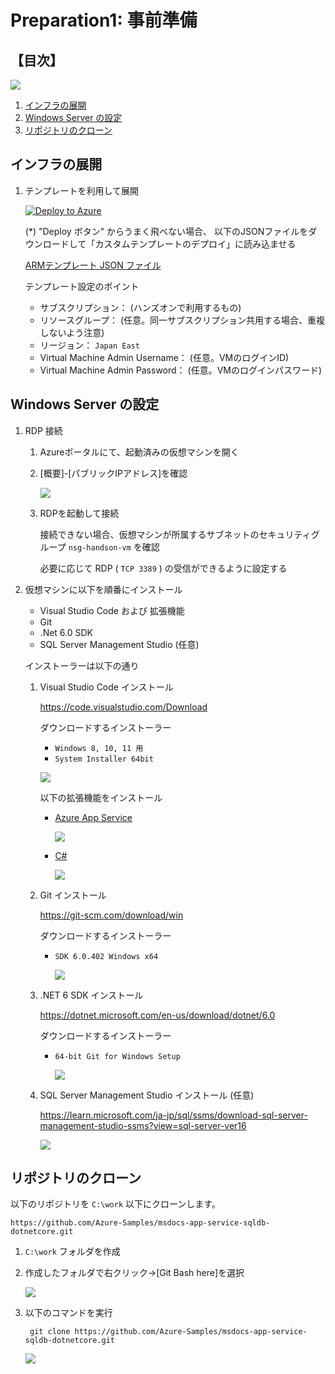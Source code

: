 # Preparation1: 事前準備

## 【目次】

![](images/prep01-0000-network.png)


1. [インフラの展開](#インフラの展開)
1. [Windows Server の設定](#windows-server-の設定)
1. [リポジトリのクローン](#リポジトリのクローン)


## インフラの展開

1. テンプレートを利用して展開

   [![Deploy to Azure](https://aka.ms/deploytoazurebutton)](https://portal.azure.com/#create/Microsoft.Template/uri/https%3A%2F%2Fraw.githubusercontent.com%2Fakinaritsugo%2Fhandson-azurestudy-04-paas%2Fmain%2Finfra%2Ftemplate.json)

    (*) "Deploy ボタン" からうまく飛べない場合、 以下のJSONファイルをダウンロードして「カスタムテンプレートのデプロイ」に読み込ませる

    [ARMテンプレート JSON ファイル](https://raw.githubusercontent.com/akinaritsugo/handson-azurestudy-04-paas/main/infra/template.json)

    テンプレート設定のポイント

    * サブスクリプション： (ハンズオンで利用するもの)
    * リソースグループ： (任意。同一サブスクリプション共用する場合、重複しないよう注意)
    * リージョン： `Japan East`
    * Virtual Machine Admin Username： (任意。VMのログインID)
    * Virtual Machine Admin Password： (任意。VMのログインパスワード)


## Windows Server の設定

1. RDP 接続

    1. Azureポータルにて、起動済みの仮想マシンを開く

    1. [概要]-[パブリックIPアドレス]を確認

        ![](images/prep01-0101-network.png)

    1. RDPを起動して接続

        接続できない場合、仮想マシンが所属するサブネットのセキュリティグループ `nsg-handson-vm` を確認

        必要に応じて RDP ( `TCP 3389` ) の受信ができるように設定する

1. 仮想マシンに以下を順番にインストール

    * Visual Studio Code および 拡張機能
    * Git
    * .Net 6.0 SDK
    * SQL Server Management Studio (任意)

    インストーラーは以下の通り

    1. Visual Studio Code インストール

        https://code.visualstudio.com/Download

        ダウンロードするインストーラー

          * `Windows 8, 10, 11 用`
          * `System Installer 64bit`

          ![](images/prep01-0102-network.png)

        以下の拡張機能をインストール

        <!-- * [日本語化（任意）](https://marketplace.visualstudio.com/items?itemName=MS-CEINTL.vscode-language-pack-ja) -->
        * [Azure App Service](https://marketplace.visualstudio.com/items?itemName=ms-azuretools.vscode-azureappservice)

            ![](images/prep01-0103-network.png)

        * [C#](https://marketplace.visualstudio.com/items?itemName=ms-dotnettools.csharp)

            ![](images/prep01-0104-network.png)


    1. Git インストール

        https://git-scm.com/download/win

        ダウンロードするインストーラー

          * `SDK 6.0.402 Windows x64`

            ![](images/prep01-0105-network.png)


    1. .NET 6 SDK インストール

        https://dotnet.microsoft.com/en-us/download/dotnet/6.0

        ダウンロードするインストーラー

          * `64-bit Git for Windows Setup`

            ![](images/prep01-0106-network.png)

    1. SQL Server Management Studio インストール (任意)

        https://learn.microsoft.com/ja-jp/sql/ssms/download-sql-server-management-studio-ssms?view=sql-server-ver16

        ![](images/prep01-0107-network.png)

<!-- 
(*) 以下の PowerShell スクリプトを「実行コマンド」から実行するとすべてインストールされる

1. 仮想マシンを開く
1. [操作]-[実行コマンド] を開く
1. `RunPowerShellScript` を選択して、以下のコマンドを貼り付け、「実行」

    コマンド実行を利用する場合、タイムアウトするので順番に実行する。

    1. Visual Studio Code インストール

            New-Item -Force -Path $env:HOMEDRIVE\temp -ItemType Directory
            cd $env:HOMEDRIVE\temp

            # Visual Studio Code
            Invoke-WebRequest -Uri https://az764295.vo.msecnd.net/stable/74b1f979648cc44d385a2286793c226e611f59e7/VSCodeSetup-x64-1.71.2.exe -OutFile VSCodeSetup.exe
            ./VSCodeSetup.exe /VERYSILENT /NORESTART /MERGETASKS=!runcode

    1. Visual Studio Code 拡張機能 インストール

            # Visual Studio Code - Extension
            $env:Path = [System.Environment]::GetEnvironmentVariable("Path","Machine") + ";" + [System.Environment]::GetEnvironmentVariable("Path","User")
            code --force --install-extension MS-CEINTL.vscode-language-pack-ja
            code --force --install-extension ms-azuretools.vscode-azureappservice
            code --force --install-extension ms-dotnettools.csharp

    1. Git インストール

            New-Item -Force -Path $env:HOMEDRIVE\temp -ItemType Directory
            cd $env:HOMEDRIVE\temp

            # Git
            Invoke-WebRequest -Uri https://github.com/git-for-windows/git/releases/download/v2.37.3.windows.1/Git-2.37.3-64-bit.exe -OutFile Git.exe
            ./Git.exe /VERYSILENT /NORESTART

    1. .Net 6 SDK インストール

            New-Item -Force -Path $env:HOMEDRIVE\temp -ItemType Directory
            cd $env:HOMEDRIVE\temp

            # .Net 6 SDK
            Invoke-WebRequest -Uri https://dotnet.microsoft.com/download/dotnet/scripts/v1/dotnet-install.ps1 -OutFile dotnet-install.ps1
            ./dotnet-install.ps1 -Architecture x64 -Channel 6.0

    1. SQL Server Management Studio インストール

            New-Item -Force -Path $env:HOMEDRIVE\temp -ItemType Directory
            cd $env:HOMEDRIVE\temp

            # SQL Server Management Studio
            Invoke-WebRequest -Uri https://aka.ms/ssmsfullsetup -OutFile ssmsfullsetup.exe
            ./ssmsfullsetup.exe /install /quiet /norestart /passive

    1. すべて完了したら再起動する

        # 再起動
        Restart-Computer -Force
-->

## リポジトリのクローン

以下のリポジトリを `C:\work` 以下にクローンします。

```
https://github.com/Azure-Samples/msdocs-app-service-sqldb-dotnetcore.git
```

1. `C:\work` フォルダを作成

1. 作成したフォルダで右クリック→[Git Bash here]を選択

    ![](images/prep01-0201-gitclone.png)

1. 以下のコマンドを実行

        git clone https://github.com/Azure-Samples/msdocs-app-service-sqldb-dotnetcore.git

    ![](images/prep01-0202-gitclone.png)
